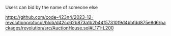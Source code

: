Users can bid by the name of someone else

https://github.com/code-423n4/2023-12-revolutionprotocol/blob/d42cc62b873a1b2b44f57310f9d4bbfdd875e8d6/packages/revolution/src/AuctionHouse.sol#L171-L200

